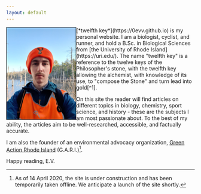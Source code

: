 ```yaml
---
layout: default
---
```

<img src="/assets/profile.jpg" alt="The author" width="185" align="left" style="border:1px solid black"/>
[*twelfth key*](https://0evv.github.io) is my personal website. I am a biologist, cyclist, and runner, and hold a B.Sc. in Biological Sciences from [the University of Rhode Island](https://uri.edu/). The name "twelfth key" is a reference to the twelve keys of the Philosopher's stone, with the twelfth key allowing the alchemist, with knowledge of its use, to "compose the Stone" and turn lead into gold[^1].

On this site the reader will find articles on different topics in biology, chemistry, sport science, and history - these are the subjects I am most passionate about. To the best of my ability, the articles aim to be well-researched, accessible, and factually accurate.

I am also the founder of an environmental advocacy organization, [Green Action Rhode Island](https://greenactionri.github.io) (G.A.R.I.)[^2].

Happy reading,
E.V.

[^1]: [The Twelve Keys of Basil Valentine](https://alkemia.wordpress.com/library/twelve-keys/the-twelve-keys-of-basil-valentine-introduction/)
[^2]: As of 14 April 2020, the site is under construction and has been temporarily taken offline. We anticipate a launch of the site shortly.
